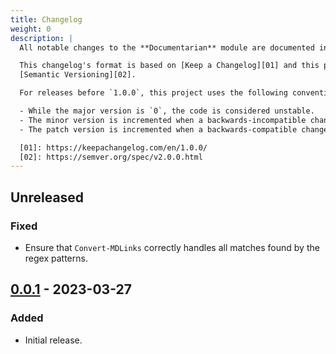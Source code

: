 ```yaml
---
title: Changelog
weight: 0
description: |
  All notable changes to the **Documentarian** module are documented in this file.

  This changelog's format is based on [Keep a Changelog][01] and this project adheres to
  [Semantic Versioning][02].

  For releases before `1.0.0`, this project uses the following convention:

  - While the major version is `0`, the code is considered unstable.
  - The minor version is incremented when a backwards-incompatible change is introduced.
  - The patch version is incremented when a backwards-compatible change or bug fix is introduced.

  [01]: https://keepachangelog.com/en/1.0.0/
  [02]: https://semver.org/spec/v2.0.0.html
---
```


## Unreleased

### Fixed

- Ensure that `Convert-MDLinks` correctly handles all matches found by the regex patterns.

## [0.0.1] - 2023-03-27

### Added

- Initial release.

<!-- link references -->
[0.0.1]: https://github.com/microsoft/Documentarian/releases/tag/Documentarian%2Fv0.0.1
